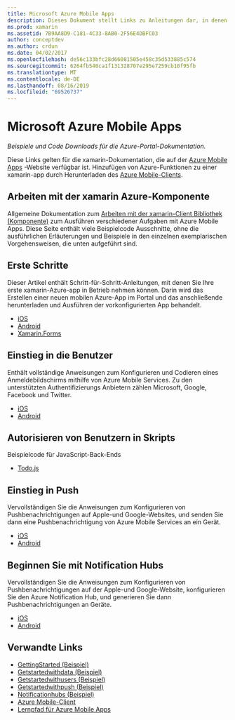 ```yaml
---
title: Microsoft Azure Mobile Apps
description: Dieses Dokument stellt Links zu Anleitungen dar, in denen beschrieben wird, wie eine mit Azure verbundene xamarin-App erstellt wird. Es wird erläutert, wie Sie die xamarin-Azure-Komponente, Benutzer und Pushbenachrichtigungen einsetzen.
ms.prod: xamarin
ms.assetid: 7B9AA8D9-C181-4C33-8AB0-2F56E4DBFC03
author: conceptdev
ms.author: crdun
ms.date: 04/02/2017
ms.openlocfilehash: de56c133bfc28d66081505e458c35d533885c574
ms.sourcegitcommit: 6264fb540ca1f131328707e295e7259cb10f95fb
ms.translationtype: MT
ms.contentlocale: de-DE
ms.lasthandoff: 08/16/2019
ms.locfileid: "69526737"
---
```

# <a name="microsoft-azure-mobile-apps"></a>Microsoft Azure Mobile Apps

_Beispiele und Code Downloads für die Azure-Portal-Dokumentation._

<!--
NOTE TO AUTHORS: this page is referenced from
https://azure.microsoft.com/develop/mobile/xamarin/
as https://developer xamarin com/guides/cross-platform/data-cloud/mobile-services/
A redirect has been put in place to /mobile-apps/ HOWEVER the /Resources/ .ZIP files are still located in /mobile-services/ so that the following permalinks don't break

The ZIPs in /Resources/ are also referenced by inbound links
Getting Started  http://go.microsoft.com/fwlink/p/?LinkId=331359
Get started with data   http://go.microsoft.com/fwlink/p/?LinkId=331302
Get started with push   http://go.microsoft.com/fwlink/p/?LinkId=331303
Get started with authentication http://go.microsoft.com/fwlink/p/?LinkId=331328
Get started with Notification Hubs  http://go.microsoft.com/fwlink/p/?LinkId=331329
Validate and modify data    http://go.microsoft.com/fwlink/p/?LinkId=331330
-->


Diese Links gelten für die xamarin-Dokumentation, die auf der [Azure Mobile Apps](https://docs.microsoft.com/azure/app-service-mobile/) -Website verfügbar ist.
Hinzufügen von Azure-Funktionen zu einer xamarin-app durch Herunterladen des [Azure Mobile-Clients](https://www.nuget.org/packages/Microsoft.Azure.Mobile.Client/).

## <a name="working-with-the-xamarin-azure-component"></a>Arbeiten mit der xamarin Azure-Komponente

Allgemeine Dokumentation zum [Arbeiten mit der xamarin-Client Bibliothek (Komponente)](https://docs.microsoft.com/azure/app-service-mobile/app-service-mobile-dotnet-how-to-use-client-library) zum Ausführen verschiedener Aufgaben mit Azure Mobile Apps. Diese Seite enthält viele Beispielcode Ausschnitte, ohne die ausführlichen Erläuterungen und Beispiele in den einzelnen exemplarischen Vorgehensweisen, die unten aufgeführt sind.

## <a name="getting-started"></a>Erste Schritte

Dieser Artikel enthält Schritt-für-Schritt-Anleitungen, mit denen Sie Ihre erste xamarin-Azure-app in Betrieb nehmen können.
Darin wird das Erstellen einer neuen mobilen Azure-App im Portal und das anschließende herunterladen und Ausführen der vorkonfigurierten App behandelt.

- [iOS](https://docs.microsoft.com/azure/app-service-mobile/app-service-mobile-xamarin-ios-get-started/)
- [Android](https://docs.microsoft.com/azure/app-service-mobile/app-service-mobile-xamarin-android-get-started/)
- [Xamarin.Forms](https://docs.microsoft.com/azure/app-service-mobile/app-service-mobile-xamarin-forms-get-started)

<!--
## Validate, Modify and Augment Data in Scripts

Demonstrates how to add server-side scripts to Azure Mobile Services data tables to implement server-side validation and other functionality.

- [iOS](https://azure.microsoft.com/documentation/articles/mobile-services-dotnet-how-to-use-client-library/#errors)
- [Android](https://azure.microsoft.com/documentation/articles/mobile-services-dotnet-how-to-use-client-library/#errors)
-->

<!--
## Add Paging to Data

A quick example of paging large sets of data using Skip() and Take().

- [iOS](https://azure.microsoft.com/documentation/articles/mobile-services-dotnet-how-to-use-client-library/#paging)
- [Android](https://azure.microsoft.com/documentation/articles/mobile-services-dotnet-how-to-use-client-library/#paging)
-->

## <a name="get-started-with-users"></a>Einstieg in die Benutzer

Enthält vollständige Anweisungen zum Konfigurieren und Codieren eines Anmeldebildschirms mithilfe von Azure Mobile Services. Zu den unterstützten Authentifizierungs Anbietern zählen Microsoft, Google, Facebook und Twitter.

- [iOS](https://azure.microsoft.com/documentation/articles/app-service-mobile-xamarin-ios-get-started-users/)
- [Android](https://azure.microsoft.com/documentation/articles/app-service-mobile-xamarin-android-get-started-users/)


## <a name="authorize-users-in-scripts"></a>Autorisieren von Benutzern in Skripts

Beispielcode für JavaScript-Back-Ends

- [Todo.js](https://github.com/Azure/azure-mobile-apps-node/blob/master/samples/personal-table/tables/TodoItem.js#L38)


## <a name="get-started-with-push"></a>Einstieg in Push

Vervollständigen Sie die Anweisungen zum Konfigurieren von Pushbenachrichtigungen auf Apple-und Google-Websites, und senden Sie dann eine Pushbenachrichtigung von Azure Mobile Services an ein Gerät.

- [iOS](https://docs.microsoft.com/azure/app-service-mobile/app-service-mobile-xamarin-ios-get-started-push)
- [Android](https://docs.microsoft.com/azure/app-service-mobile/app-service-mobile-xamarin-android-get-started-push)


## <a name="get-started-with-notification-hubs"></a>Beginnen Sie mit Notification Hubs

Vervollständigen Sie die Anweisungen zum Konfigurieren von Pushbenachrichtigungen auf der Apple-und Google-Website, konfigurieren Sie den Azure Notification Hub, und generieren Sie dann Pushbenachrichtigungen an Geräte.

- [iOS](https://docs.microsoft.com/azure/notification-hubs/xamarin-notification-hubs-ios-push-notification-apns-get-started)
- [Android](https://docs.microsoft.com/azure/notification-hubs/xamarin-notification-hubs-push-notifications-android-gcm)



## <a name="related-links"></a>Verwandte Links

- [GettingStarted (Beispiel)](https://github.com/xamarin/mobile-samples/tree/master/Azure/GettingStarted)
- [Getstartedwithdata (Beispiel)](https://github.com/xamarin/mobile-samples/tree/master/Azure/GetStartedWithData)
- [Getstartedwithusers (Beispiel)](https://github.com/xamarin/mobile-samples/tree/master/Azure/GetStartedWithUsers)
- [Getstartedwithpush (Beispiel)](https://github.com/xamarin/mobile-samples/tree/master/Azure/GetStartedWithPush)
- [Notificationhubs (Beispiel)](https://github.com/xamarin/mobile-samples/tree/master/Azure/NotificationHubs)
- [Azure Mobile-Client](https://www.nuget.org/packages/Microsoft.Azure.Mobile.Client/)
- [Lernpfad für Azure Mobile Apps](https://azure.microsoft.com/documentation/learning-paths/appservice-mobileapps/)

<!--
- [ValidateModifyData (sample)](https://github.com/xamarin/mobile-samples/tree/master/Azure/ValidateModifyData)
-->
